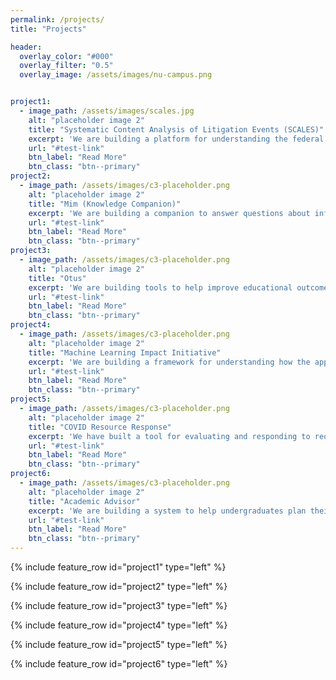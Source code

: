 ```yaml
---
permalink: /projects/
title: "Projects"

header:
  overlay_color: "#000"
  overlay_filter: "0.5"
  overlay_image: /assets/images/nu-campus.png


project1:
  - image_path: /assets/images/scales.jpg
    alt: "placeholder image 2"
    title: "Systematic Content Analysis of Litigation Events (SCALES)"
    excerpt: 'We are building a platform for understanding the federal judicial system through conversation, the Systematic Content Analysis of Litigation Events (SCALES).  For legal scholars, journalists, and laypeople who have questions about the courts, our work allows them to find answers without writing queries or phoning experts.  Much like a modern search engine, users can idly browse or pointedly inquire and the system will respond with an answer, a series of records, or a visualization as appropriate.  Analyses which once required a team of technologists and attorneys are now accessible to anyone with a web browser.'
    url: "#test-link"
    btn_label: "Read More"
    btn_class: "btn--primary"
project2:
  - image_path: /assets/images/c3-placeholder.png
    alt: "placeholder image 2"
    title: "Mim (Knowledge Companion)"
    excerpt: 'We are building a companion to answer questions about information found in unstructured text - in particular, encyclopedia articles.  Users often consult encyclopedias because they want to know something, not because they want to read articles.  But text is invariant in the face of varying users’ needs.  Our system elevates static writing into a dynamic presence, enabling users to discover and dissect information through conversation.  If you want to know something, you no longer need to research the answer: you can just ask.'
    url: "#test-link"
    btn_label: "Read More"
    btn_class: "btn--primary"
project3:
  - image_path: /assets/images/c3-placeholder.png
    alt: "placeholder image 2"
    title: "Otus"
    excerpt: 'We are building tools to help improve educational outcomes and experiences for students and teachers.  Rather than building instruments to digitize existing curricula, however, we are instead seeking to design mechanisms that improve engagement and learning.  Schools and their assorted technology partners are increasingly capturing operational data about student activity and performance; there is as of yet an unmet opportunity to mine this data for insights into student achievement.  We believe these data can help teachers to deliver more effective and personalized instruction, and in so doing meaningfully improve the school experience for students and communities.'
    url: "#test-link"
    btn_label: "Read More"
    btn_class: "btn--primary"
project4:
  - image_path: /assets/images/c3-placeholder.png
    alt: "placeholder image 2"
    title: "Machine Learning Impact Initiative"
    excerpt: 'We are building a framework for understanding how the application of machine learning technologies may impact human health and safety.  The emergence of the internet of things and the growth of digital culture creates new pressures and opportunities for human beings.  While many researchers have done important work on singular issues such as algorithmic fairness, the holistic implications of these changes are both constantly evolving and incompletely understood.  We seek to build upon these efforts to develop a broad, comprehensive perspective which can guide future researchers and policymakers.'
    url: "#test-link"
    btn_label: "Read More"
    btn_class: "btn--primary"
project5:
  - image_path: /assets/images/c3-placeholder.png
    alt: "placeholder image 2"
    title: "COVID Resource Response"
    excerpt: 'We have built a tool for evaluating and responding to requests for essential resources in emergency situations.  Crises, such as the ongoing coronavirus pandemic, require extraordinary mobilization of expertise and resources beyond what established networks and policies can provide.  Credible information and open communication are foundational to mounting a proper response, so we developed both an exchange, for sharing and obtaining critical resources, and a dashboard, for illustrating where and which needs are most pressing.  Organizations and policymakers armed with these tools can make better decisions about allocations and interventions - whatever the issue at hand may be. '
    url: "#test-link"
    btn_label: "Read More"
    btn_class: "btn--primary"
project6:
  - image_path: /assets/images/c3-placeholder.png
    alt: "placeholder image 2"
    title: "Academic Advisor"
    excerpt: 'We are building a system to help undergraduates plan their academic futures at Northwestern.  Students have a wealth of choices, but a dearth of support for choosing: academic counsellors are limited in number and availability.  Our system consolidates information pertaining to Northwestern courses and standards and draws upon this to offer recommendations, options, and clarity to students.  Rather than having to schedule an appointment, students instead can immediately consult with our Advisor.  Students can address their needs more quickly, and counsellors can focus their time on the more complex academic issues.'
    url: "#test-link"
    btn_label: "Read More"
    btn_class: "btn--primary"
---
```


{% include feature_row id="project1" type="left" %}

{% include feature_row id="project2" type="left" %}

{% include feature_row id="project3" type="left" %}

{% include feature_row id="project4" type="left" %}

{% include feature_row id="project5" type="left" %}

{% include feature_row id="project6" type="left" %}